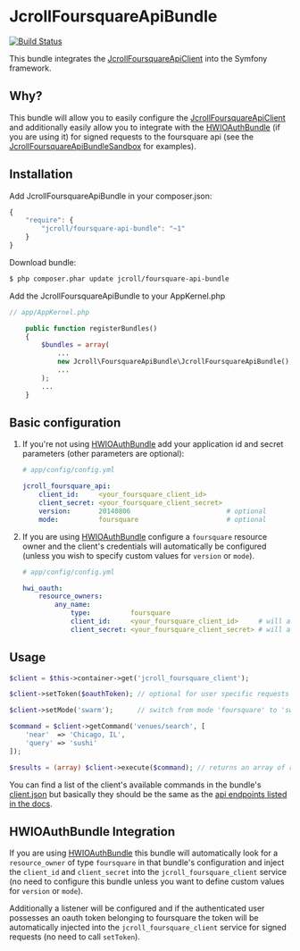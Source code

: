 # JcrollFoursquareApiBundle

[![Build Status](https://travis-ci.org/jcroll/foursquare-api-bundle.png)](https://travis-ci.org/jcroll/foursquare-api-bundle)

This bundle integrates the [JcrollFoursquareApiClient](https://github.com/jcroll/foursquare-api-client) into the Symfony
framework.

## Why?

This bundle will allow you to easily configure the [JcrollFoursquareApiClient](https://github.com/jcroll/foursquare-api-client) 
and additionally easily allow you to integrate with the [HWIOAuthBundle](https://github.com/hwi/HWIOAuthBundle) 
(if you are using it) for signed requests to the foursquare api (see the 
[JcrollFoursquareApiBundleSandbox](https://github.com/jcroll/foursquare-api-bundle-sandbox) for examples).

## Installation

Add JcrollFoursquareApiBundle in your composer.json:

```js
{
    "require": {
        "jcroll/foursquare-api-bundle": "~1"
    }
}
```

Download bundle:

``` bash
$ php composer.phar update jcroll/foursquare-api-bundle
```

Add the JcrollFoursquareApiBundle to your AppKernel.php

```php
// app/AppKernel.php

    public function registerBundles()
    {
        $bundles = array(
            ...
            new Jcroll\FoursquareApiBundle\JcrollFoursquareApiBundle(),
            ...
        );
        ...
    }
```

## Basic configuration

1. If you're not using [HWIOAuthBundle](https://github.com/hwi/HWIOAuthBundle) add your application id and secret 
   parameters (other parameters are optional):
    
    ```yaml
    # app/config/config.yml
    
    jcroll_foursquare_api:
        client_id:     <your_foursquare_client_id>     
        client_secret: <your_foursquare_client_secret>
        version:       20140806                        # optional
        mode:          foursquare                      # optional
    ```
2. If you are using [HWIOAuthBundle](https://github.com/hwi/HWIOAuthBundle) configure a `foursquare` resource owner
   and the client's credentials will automatically be configured (unless you wish to specify custom values for 
   `version` or `mode`).
    
    ```yaml
    # app/config/config.yml
    
    hwi_oauth:
        resource_owners:
            any_name:
                type:          foursquare
                client_id:     <your_foursquare_client_id>     # will automatically inject in the client
                client_secret: <your_foursquare_client_secret> # will automatically inject in the client
    ```
    
## Usage

```php
$client = $this->container->get('jcroll_foursquare_client');

$client->setToken($oauthToken); // optional for user specific requests

$client->setMode('swarm');      // switch from mode 'foursquare' to 'swarm'

$command = $client->getCommand('venues/search', [
    'near'  => 'Chicago, IL',
    'query' => 'sushi'
]);

$results = (array) $client->execute($command); // returns an array of results
```

You can find a list of the client's available commands in the bundle's
[client.json](https://github.com/jcroll/foursquare-api-client/blob/master/src/Resources/config/client.json)
but basically they should be the same as the [api endpoints listed in the docs](https://developer.foursquare.com/docs/).

## HWIOAuthBundle Integration

If you are using [HWIOAuthBundle](https://github.com/hwi/HWIOAuthBundle) this bundle will automatically look for
a `resource_owner` of type `foursquare` in that bundle's configuration and inject the `client_id` and `client_secret`
into the `jcroll_foursquare_client` service (no need to configure this bundle unless you want to define custom values 
for `version` or `mode`).

Additionally a listener will be configured and if the authenticated user possesses an oauth token belonging to foursquare
the token will be automatically injected into the `jcroll_foursquare_client` service for signed requests (no need to call
`setToken`).
